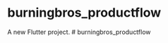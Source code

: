 # burningbros_productflow

A new Flutter project.
#   b u r n i n g b r o s _ p r o d u c t f l o w  
 